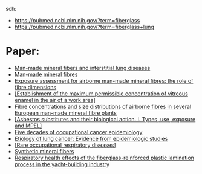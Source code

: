 sch:
- https://pubmed.ncbi.nlm.nih.gov/?term=fiberglass
- https://pubmed.ncbi.nlm.nih.gov/?term=fiberglass+lung

# Paper:
- [Man-made mineral fibers and interstitial lung diseases](https://pubmed.ncbi.nlm.nih.gov/24452103/)
- [Man-made mineral fibres](https://pubmed.ncbi.nlm.nih.gov/3065211/)
- [Exposure assessment for airborne man-made mineral fibres: the role of fibre dimensions](https://pubmed.ncbi.nlm.nih.gov/8379618/)
- [[Establishment of the maximum permissible concentration of vitreous enamel in the air of a work area]](https://pubmed.ncbi.nlm.nih.gov/7106607/)
- [Fibre concentrations and size distributions of airborne fibres in several European man-made mineral fibre plants](https://pubmed.ncbi.nlm.nih.gov/7228343/)
- [[Asbestos substitutes and their biological action. I. Types, use, exposure and MPEL]](https://pubmed.ncbi.nlm.nih.gov/1435251/)
- [Five decades of occupational cancer epidemiology](https://pubmed.ncbi.nlm.nih.gov/39311490/)
- [Etiology of lung cancer: Evidence from epidemiologic studies](https://pubmed.ncbi.nlm.nih.gov/39036545/)
- [[Rare occupational respiratory diseases]](https://pubmed.ncbi.nlm.nih.gov/31911699/)
- [Synthetic mineral fibers](https://pubmed.ncbi.nlm.nih.gov/8113917/)
- [Respiratory health effects of the fiberglass-reinforced plastic lamination process in the yacht-building industry](https://pubmed.ncbi.nlm.nih.gov/32940339/)
